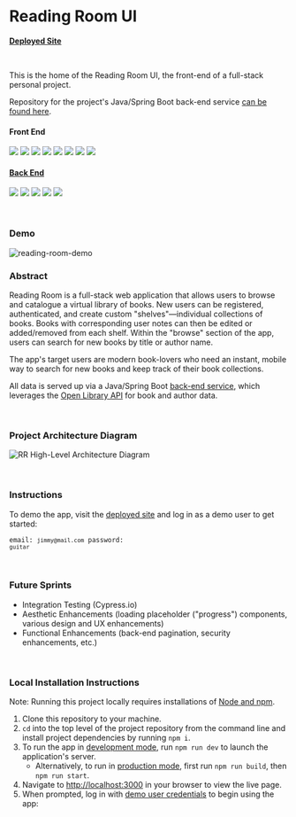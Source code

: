 # Reading Room UI

**[Deployed Site](https://reading-room-ui.vercel.app/)**

<br />

This is the home of the Reading Room UI, the front-end of a full-stack personal project.

Repository for the project's Java/Spring Boot back-end service [can be found here](https://github.com/sam-rice/reading-room-api).

#### Front End

<p align="left">
  <img src="https://img.shields.io/badge/TypeScript-007ACC?style=for-the-badge&logo=typescript&logoColor=white" />
  <img src="https://img.shields.io/badge/React-20232A?style=for-the-badge&logo=react&logoColor=61DAFB" />
  <img src="https://img.shields.io/badge/Next.js-000000?style=for-the-badge&logo=next.js&logoColor=white" />
  <img src="https://img.shields.io/badge/Tailwind_CSS-38B2AC?style=for-the-badge&logo=tailwind-css&logoColor=white" />
  <img src="https://img.shields.io/badge/HTML5-E34F26?style=for-the-badge&logo=html5&logoColor=white" />
  <img src="https://img.shields.io/badge/prettier-1A2C34?style=for-the-badge&logo=prettier&logoColor=F7BA3E" />
  <img src="https://img.shields.io/badge/Figma-F24E1E?style=for-the-badge&logo=figma&logoColor=white" />
  <img src="https://img.shields.io/badge/Vercel-000000?style=for-the-badge&logo=vercel&logoColor=white" />
</p>

#### [Back End](https://github.com/sam-rice/reading-room-api)

<p align="left">
  <img src="https://img.shields.io/badge/Java-ED8B00?style=for-the-badge&logo=openjdk&logoColor=white" />
  <img src="https://img.shields.io/badge/Spring_Boot-6DB33F?style=for-the-badge&logo=spring&logoColor=white" />
  <img src="https://img.shields.io/badge/PostgreSQL-316192?style=for-the-badge&logo=postgresql&logoColor=white" />
  <img src="https://img.shields.io/badge/JUnit-ED8B00?style=for-the-badge&logoColor=white" />
  <img src="https://img.shields.io/badge/Heroku-430098?style=for-the-badge&logo=heroku&logoColor=white" />
</p>

<br />

### Demo

![reading-room-demo](https://github.com/sam-rice/reading-room-ui/assets/108169988/aa624f8d-77c9-489b-98ac-58127dddb27e)

### Abstract

Reading Room is a full-stack web application that allows users to browse and catalogue a virtual library of books. New users can be registered, authenticated, and create custom "shelves"—individual collections of books. Books with corresponding user notes can then be edited or added/removed from each shelf. Within the "browse" section of the app, users can search for new books by title or author name.

The app's target users are modern book-lovers who need an instant, mobile way to search for new books and keep track of their book collections.

All data is served up via a Java/Spring Boot [back-end service](https://github.com/sam-rice/reading-room-api), which leverages the [Open Library API](https://openlibrary.org/developers/api) for book and author data.

<br />

### Project Architecture Diagram
![RR High-Level Architecture Diagram](https://github.com/sam-rice/reading-room-ui/assets/108169988/afb39bba-cba9-4bc4-8f72-28899ade4688)

<br />

### Instructions

To demo the app, visit the [deployed site](https://reading-room-ui.vercel.app/) and log in as a demo user to get started:

<code>email: `jimmy@mail.com`
password: `guitar`</code>

<br />

### Future Sprints

- Integration Testing (Cypress.io)
- Aesthetic Enhancements (loading placeholder ("progress") components, various design and UX enhancements)
- Functional Enhancements (back-end pagination, security enhancements, etc.)

<br />

### Local Installation Instructions

Note: Running this project locally requires installations of [Node and npm](https://nodejs.org/en).

1. Clone this repository to your machine.
2. `cd` into the top level of the project repository from the command line and install project dependencies by running `npm i`.
3. To run the app in <ins>development mode</ins>, run `npm run dev` to launch the application's server.
   - Alternatively, to run in <ins>production mode</ins>, first run `npm run build`, then `npm run start`. 
5. Navigate to [http://localhost:3000](http://localhost:3000) in your browser to view the live page.
6. When prompted, log in with [demo user credentials](#demo-user-credentials) to begin using the app:

